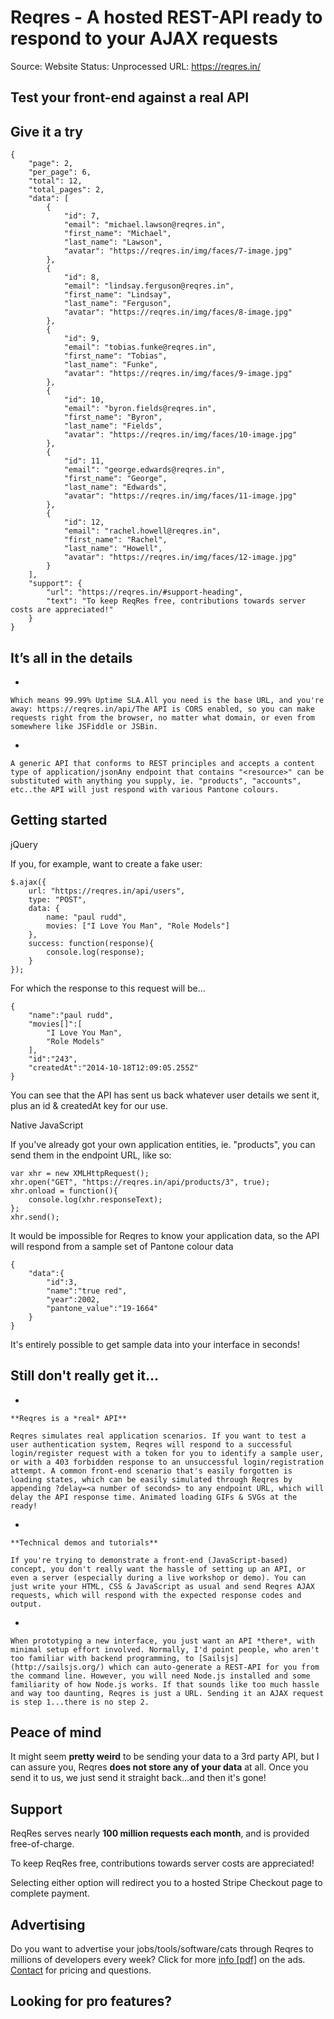 # Reqres - A hosted REST-API ready to respond to your AJAX requests

Source: Website
Status: Unprocessed
URL: https://reqres.in/

## Test your front-end against a real API

## Give it a try

```
{
    "page": 2,
    "per_page": 6,
    "total": 12,
    "total_pages": 2,
    "data": [
        {
            "id": 7,
            "email": "michael.lawson@reqres.in",
            "first_name": "Michael",
            "last_name": "Lawson",
            "avatar": "https://reqres.in/img/faces/7-image.jpg"
        },
        {
            "id": 8,
            "email": "lindsay.ferguson@reqres.in",
            "first_name": "Lindsay",
            "last_name": "Ferguson",
            "avatar": "https://reqres.in/img/faces/8-image.jpg"
        },
        {
            "id": 9,
            "email": "tobias.funke@reqres.in",
            "first_name": "Tobias",
            "last_name": "Funke",
            "avatar": "https://reqres.in/img/faces/9-image.jpg"
        },
        {
            "id": 10,
            "email": "byron.fields@reqres.in",
            "first_name": "Byron",
            "last_name": "Fields",
            "avatar": "https://reqres.in/img/faces/10-image.jpg"
        },
        {
            "id": 11,
            "email": "george.edwards@reqres.in",
            "first_name": "George",
            "last_name": "Edwards",
            "avatar": "https://reqres.in/img/faces/11-image.jpg"
        },
        {
            "id": 12,
            "email": "rachel.howell@reqres.in",
            "first_name": "Rachel",
            "last_name": "Howell",
            "avatar": "https://reqres.in/img/faces/12-image.jpg"
        }
    ],
    "support": {
        "url": "https://reqres.in/#support-heading",
        "text": "To keep ReqRes free, contributions towards server costs are appreciated!"
    }
}
```

## It’s all in the details

- 
    
    Which means 99.99% Uptime SLA.All you need is the base URL, and you're away: https://reqres.in/api/The API is CORS enabled, so you can make requests right from the browser, no matter what domain, or even from somewhere like JSFiddle or JSBin.
    
- 
    
    A generic API that conforms to REST principles and accepts a content type of application/jsonAny endpoint that contains "<resource>" can be substituted with anything you supply, ie. "products", "accounts", etc..the API will just respond with various Pantone colours.
    

## Getting started

jQuery

If you, for example, want to create a fake user:

```
$.ajax({
    url: "https://reqres.in/api/users",
    type: "POST",
    data: {
        name: "paul rudd",
        movies: ["I Love You Man", "Role Models"]
    },
    success: function(response){
        console.log(response);
    }
});

```

For which the response to this request will be...

```
{
    "name":"paul rudd",
    "movies[]":[
        "I Love You Man",
        "Role Models"
    ],
    "id":"243",
    "createdAt":"2014-10-18T12:09:05.255Z"
}

```

You can see that the API has sent us back whatever user details we sent it, plus an id & createdAt key for our use.

Native JavaScript

If you've already got your own application entities, ie. "products", you can send them in the endpoint URL, like so:

```
var xhr = new XMLHttpRequest();
xhr.open("GET", "https://reqres.in/api/products/3", true);
xhr.onload = function(){
    console.log(xhr.responseText);
};
xhr.send();

```

It would be impossible for Reqres to know your application data, so the API will respond from a sample set of Pantone colour data

```
{
    "data":{
        "id":3,
        "name":"true red",
        "year":2002,
        "pantone_value":"19-1664"
    }
}

```

It's entirely possible to get sample data into your interface in seconds!

## Still don't really get it...

- 
    
    **Reqres is a *real* API**
    
    Reqres simulates real application scenarios. If you want to test a user authentication system, Reqres will respond to a successful login/register request with a token for you to identify a sample user, or with a 403 forbidden response to an unsuccessful login/registration attempt. A common front-end scenario that's easily forgotten is loading states, which can be easily simulated through Reqres by appending ?delay=<a number of seconds> to any endpoint URL, which will delay the API response time. Animated loading GIFs & SVGs at the ready!
    
- 
    
    **Technical demos and tutorials**
    
    If you're trying to demonstrate a front-end (JavaScript-based) concept, you don't really want the hassle of setting up an API, or even a server (especially during a live workshop or demo). You can just write your HTML, CSS & JavaScript as usual and send Reqres AJAX requests, which will respond with the expected response codes and output.
    
- 
    
    When prototyping a new interface, you just want an API *there*, with minimal setup effort involved. Normally, I'd point people, who aren't too familiar with backend programming, to [Sailsjs](http://sailsjs.org/) which can auto-generate a REST-API for you from the command line. However, you will need Node.js installed and some familiarity of how Node.js works. If that sounds like too much hassle and way too daunting, Reqres is just a URL. Sending it an AJAX request is step 1...there is no step 2.
    

## Peace of mind

It might seem **pretty weird** to be sending your data to a 3rd party API, but I can assure you, Reqres **does not store any of your data** at all. Once you send it to us, we just send it straight back...and then it's gone!

## Support

ReqRes serves nearly **100 million requests each month**, and is provided free-of-charge.

To keep ReqRes free, contributions towards server costs are appreciated!

Selecting either option will redirect you to a hosted Stripe Checkout page to complete payment.

## Advertising

Do you want to advertise your jobs/tools/software/cats through Reqres to millions of developers every week? Click for more [info [pdf]](https://www.dropbox.com/s/2w7gaeydx02qs40/Reqres_Advertising_Proposal.pdf?dl=0) on the ads. [Contact](mailto:hello@benhowdle.im) for pricing and questions.

## Looking for pro features?